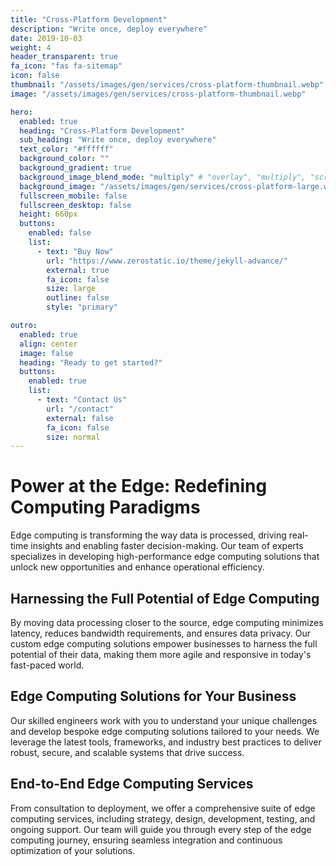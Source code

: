 ```yaml
---
title: "Cross-Platform Development"
description: "Write once, deploy everywhere"
date: 2019-10-03
weight: 4
header_transparent: true
fa_icon: "fas fa-sitemap"
icon: false
thumbnail: "/assets/images/gen/services/cross-platform-thumbnail.webp"
image: "/assets/images/gen/services/cross-platform-thumbnail.webp"

hero:
  enabled: true
  heading: "Cross-Platform Development"
  sub_heading: "Write once, deploy everywhere"
  text_color: "#ffffff"
  background_color: ""
  background_gradient: true
  background_image_blend_mode: "multiply" # "overlay", "multiply", "screen"
  background_image: "/assets/images/gen/services/cross-platform-large.webp"
  fullscreen_mobile: false
  fullscreen_desktop: false
  height: 660px
  buttons:
    enabled: false
    list:
      - text: "Buy Now"
        url: "https://www.zerostatic.io/theme/jekyll-advance/"
        external: true
        fa_icon: false
        size: large
        outline: false
        style: "primary"

outro:
  enabled: true
  align: center
  image: false
  heading: "Ready to get started?"
  buttons:
    enabled: true
    list:
      - text: "Contact Us"
        url: "/contact"
        external: false
        fa_icon: false
        size: normal
---
```


# Power at the Edge: Redefining Computing Paradigms

Edge computing is transforming the way data is processed, driving real-time insights and enabling faster decision-making. Our team of experts specializes in developing high-performance edge computing solutions that unlock new opportunities and enhance operational efficiency.

## Harnessing the Full Potential of Edge Computing

By moving data processing closer to the source, edge computing minimizes latency, reduces bandwidth requirements, and ensures data privacy. Our custom edge computing solutions empower businesses to harness the full potential of their data, making them more agile and responsive in today's fast-paced world.

## Edge Computing Solutions for Your Business

Our skilled engineers work with you to understand your unique challenges and develop bespoke edge computing solutions tailored to your needs. We leverage the latest tools, frameworks, and industry best practices to deliver robust, secure, and scalable systems that drive success.

## End-to-End Edge Computing Services

From consultation to deployment, we offer a comprehensive suite of edge computing services, including strategy, design, development, testing, and ongoing support. Our team will guide you through every step of the edge computing journey, ensuring seamless integration and continuous optimization of your solutions.
